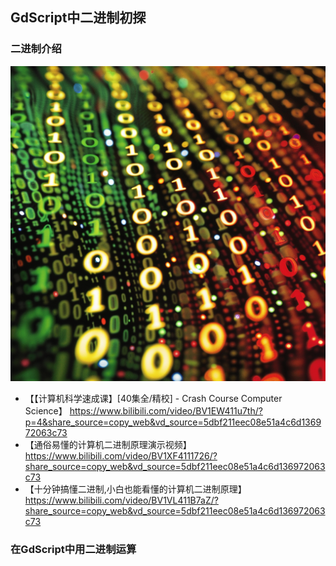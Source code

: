 ## GdScript中二进制初探

### 二进制介绍
![img.png](image/img013.png)

- 【【计算机科学速成课】[40集全/精校] - Crash Course Computer Science】 https://www.bilibili.com/video/BV1EW411u7th/?p=4&share_source=copy_web&vd_source=5dbf211eec08e51a4c6d136972063c73
- 【通俗易懂的计算机二进制原理演示视频】 https://www.bilibili.com/video/BV1XF4111726/?share_source=copy_web&vd_source=5dbf211eec08e51a4c6d136972063c73
- 【十分钟搞懂二进制,小白也能看懂的计算机二进制原理】 https://www.bilibili.com/video/BV1VL411B7aZ/?share_source=copy_web&vd_source=5dbf211eec08e51a4c6d136972063c73

### 在GdScript中用二进制运算

